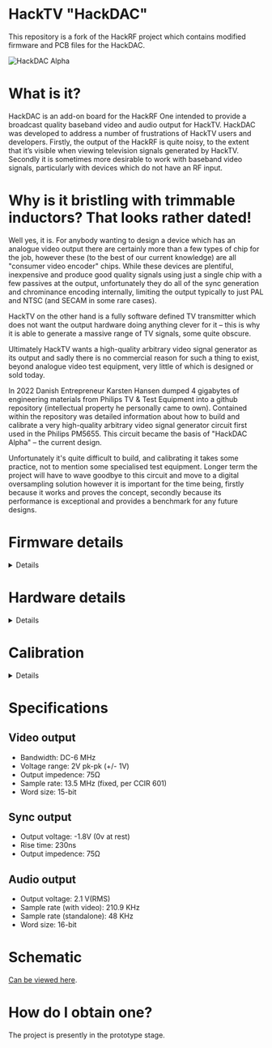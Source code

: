 # HackTV "HackDAC"

This repository is a fork of the HackRF project which contains modified firmware and PCB files for the HackDAC.

![HackDAC Alpha](https://raw.github.com/inaxeon/hacktv-hackrf/master/hardware/hackdac-alpha/images/top.jpg)

# What is it?

HackDAC is an add-on board for the HackRF One intended to provide a broadcast quality baseband video and audio output for HackTV. HackDAC was developed to address a number of frustrations of HackTV users and developers. Firstly, the output of the HackRF is quite noisy, to the extent that it’s visible when viewing television signals generated by HackTV. Secondly it is sometimes more desirable to work with baseband video signals, particularly with devices which do not have an RF input.

# Why is it bristling with trimmable inductors? That looks rather dated!

Well yes, it is. For anybody wanting to design a device which has an analogue video output there are certainly more than a few types of chip for the job, however these (to the best of our current knowledge) are all "consumer video encoder" chips. While these devices are plentiful, inexpensive and produce good quality signals using just a single chip with a few passives at the output, unfortunately they do all of the sync generation and chrominance encoding internally, limiting the output typically to just PAL and NTSC (and SECAM in some rare cases).

HackTV on the other hand is a fully software defined TV transmitter which does not want the output hardware doing anything clever for it – this is why it is able to generate a massive range of TV signals, some quite obscure.

Ultimately HackTV wants a high-quality arbitrary video signal generator as its output and sadly there is no commercial reason for such a thing to exist, beyond analogue video test equipment, very little of which is designed or sold today.

In 2022 Danish Entrepreneur Karsten Hansen dumped 4 gigabytes of engineering materials from Philips TV & Test Equipment into a github repository (intellectual property he personally came to own). Contained within the repository was detailed information about how to build and calibrate a very high-quality arbitrary video signal generator circuit first used in the Philips PM5655. This circuit became the basis of "HackDAC Alpha" – the current design.

Unfortunately it's quite difficult to build, and calibrating it takes some practice, not to mention some specialised test equipment. Longer term the project will have to wave goodbye to this circuit and move to a digital oversampling solution however it is important for the time being, firstly because it works and proves the concept, secondly because its performance is exceptional and provides a benchmark for any future designs.

# Firmware details

<details>
Contained within this repository is a modified version of the HackRF One's firmware which is required to support the HackDAC. It is the explicit intention that this firmware must retain all functionality of the HackRF One and full compatibility with libhackrf. As such any defects should be regarded as bugs and reported here.

Note that the HackDAC firmware increases the USB data buffer from 32KiB to the maximum 64KiB. This may effect latency when using the HackRF for low-bandwidth non-HackTV applications.
</details>

# Hardware details

<details>
## Design

The most prominent feature of the present design is the filter after the DAC. It is a full analogue reconstruction filter which corrects its own errors and allows the DAC to run at 1x sample rate. Such a filter is required when attaching to the HackRF as the maximum sample rate is about 20 MHz, not enough even for 2x oversampling.

During operation the HackRF's CPLD is re-programmed to emit data from the normally unused BANK2_AUX header, instead of the on-board analogue frontend. Realisation of video signals is performed by the 16-bit AD768 from Analogue Devices, the very same DAC originally used by Philips. It's an old chip with quite a price tag but remains in production and still has respectable performance even by todays' standards. Replacement of it with a newer, low-cost device was considered however it was found this would impose a number of compromises and require significant alterations to the design, none of which the project is particularly willing to accept at this time. Nonetheless in future it will have to be abandoned due to its high cost.

Video resolution is limited to 15-bit, as the 16th bit from the CPU is used for the Sync output.

Jitter was a particular difficulty during the development of HackDAC. The root cause of the problem is the HackRF's Si5351c/a PLL; a low-quality consumer chip with poor jitter characteristics, even when using the most optimum divisor ratios. To work around the problem, when running in baseband video mode the HackDAC firmware re-programs the Si5351 to act as a clock buffer, disabling its PLL entirely. HackDAC then clocks the Si5351 from its on-board 27 MHz TCXO, providing a stable, extremely low jitter to clock to the HackRF's CPLD and MCU. 

Audio is handled by a PCM5102 DAC run at a sample rate of 210.9 KHz, the 13.5 MHz video sample rate divided by 64. This ratio arises from interleaved transfers of 16KiB video data, followed by 512B of audio data to the HackRF, a scheme which was found to be efficient and reliable.

When a HackDAC is attached to the HackRF it should remain powered down, and not in any way impair non-HackTV related usage of it (even with standard firmware). Any issues in this scenario should be reported as bugs.

## Variable inductor construction

HackDAC uses proprietary Philips inductors in its output filter. Original parts are not purchasable from any source today however they can be recreated using inductor kits. To achieve correct characteristics the following instructions must be exactly followed.

All inductors are made from the WELCO SBK-71S kit *with* the optional SBK-CF1 ferrite cup. Bobbins must be wound with 0.1mm copper wire *using only the bottom half of the bobbon* It is important the top half is left free of windings. Once the bobbins are wound the windings must be varnished to ensure they do not move.

Single winding types:
* 4008 100 09500: 1pcs per board. 42.5 turns. Target inductance: 8.0-15.0uH
* 4008 100 09760: 2pcs per board. 9.5 turns. Target inductance: 0.5-1.0uH
* 4008 100 09750: 3pcs per board. 11.5 turns. Target inductance: 0.8-1.8uH

A single wire is wound counter-clockwise between pins 1 and 4. All turn counts are given including the extra half turn to reach the opposing pin. i.e. 9.5T = 9 full turns from pin 1, plus the extra half turn to reach pin 4.

Double winding types:
* 4008 100 09510: 1pcs per board. 10.5 turns. Target inductance: 0.7-1.2uH
* 4008 100 09770: 1pcs per board. 16.5 turns. Target inductance: 1.3-3.0uH

Two separate wires are wound counter-clockwise (both in the same direction) One starting at pin 1 ending at 4, and another starting at pin 2 ending at 5. Both must be of an identical number of turns. Verification of target inductance must be performed with both windings in parallel.
</details>

# Calibration

<details>
A number of steps are required to calibrate a HackDAC. Below is the method I personally use. I warn that it takes some time to master in practise.

### DC Offset / gain calibration:

![DC Test setup](https://raw.github.com/inaxeon/hacktv-hackrf/master/hardware/hackdac-alpha/images/dc_cal.png)

Each board has individually calibration DC gain and offset. It is performed using the "hackdac_cal" tool in this repository.

Upon running it with an assembled HackRF/HackDAC the user is given the option to set the output voltage to either -1V, 0V or +1V. Additional keystrokes allow the gain and offset to be adjusted in realtime so to achieve correct voltage as measured on a DMM attached to the HackDAC's video output terminated at 75Ω.

Once the procedure is completed the calibrations can be saved into nonvolatile memory contained within the calibration DAC on the HackDAC board.

### Low pass filter calibration

Test setup:
![VNA Test setup](https://raw.github.com/inaxeon/hacktv-hackrf/master/hardware/hackdac-alpha/images/vna_cal.png)

For this procedure the HackDAC must be connected to a baseband VNA using the A/R MAG input configuration. The procedure is possible with an RF VNA with a built-in S-Parameter test set however the test cable setup will differ and you most likely won't be able to accurately measure frequency response or group delay accurately below 1 MHz.

Firstly the low pass filter must be adjusted:

* L9: 16.8 MHz
* L8: 8.05 MHz
* L7: 10.0 MHz

Resonant frequencies can be observed in the stopband as per this plot:

![LP Filter plot](https://raw.github.com/inaxeon/hacktv-hackrf/master/hardware/hackdac-alpha/images/cal_lp_filter.png)

### Group delay equaliser calibration

In this procedure the VNA will need to be set the A/R DELAY measurement. L3, L4, L5 and L6 are adjusted to keep Tg deviation within 5ns as per this diagram:

![TG plot](https://raw.github.com/inaxeon/hacktv-hackrf/master/hardware/hackdac-alpha/images/cal_tg.png)

In practise this is rather difficult to do and somewhat overkill for any realistic application today. You may find you can get it within 20ns which is still more than good enough.

### SIN X/X correction calibration

![SIN XX Test setup](https://raw.github.com/inaxeon/hacktv-hackrf/master/hardware/hackdac-alpha/images/sinxx_cal.png)

To calibrate the SIN X/X corrector HackTV must be set to generate the SIN X/X test signal. L10 and C39 must be adjusted to achieve symmetry of the SIN X/X test signal as below:

![SIN XX plot](https://raw.github.com/inaxeon/hacktv-hackrf/master/hardware/hackdac-alpha/images/cal_sinxx.png)

Now start HackTV with the "Pulse & Bar" test signal. Check the 2T pulse is symmetrical as below. Ajust group delay & SIN X/X as necessary to resolve any issues.

![SIN XX plot](https://raw.github.com/inaxeon/hacktv-hackrf/master/hardware/hackdac-alpha/images/cal_2t.png)

### Final check with vectorscope

Lastly if you have an accurate/calibrated vectorscope to hand it is useful for validating the previous adjustments. Start HackTV with the 75% EBU colour bars test signal and verify the output on a vectorscope matches the below:

![Vectorscope view](https://raw.github.com/inaxeon/hacktv-hackrf/master/hardware/hackdac-alpha/images/cal_vector.png)

Colours should fall exactly in the 75% boxes in the graticule, traces between vectors should be perfectly straight. Examples of problems likely to be seen are differential phase errors and incorrect colour subcarrier amplitude. Fine tune the group delay equaliser and SIN X/X correction as necessary to resolve.
</details>

# Specifications

## Video output
* Bandwidth: DC-6 MHz
* Voltage range: 2V pk-pk (+/- 1V)
* Output impedence: 75Ω
* Sample rate: 13.5 MHz (fixed, per CCIR 601)
* Word size: 15-bit

## Sync output
* Output voltage: -1.8V (0v at rest)
* Rise time: 230ns
* Output impedence: 75Ω

## Audio output
* Output voltage: 2.1 V(RMS)
* Sample rate (with video): 210.9 KHz
* Sample rate (standalone): 48 KHz
* Word size: 16-bit

# Schematic

[Can be viewed here](https://github.com/inaxeon/hacktv-hackrf/blob/master/hardware/hackdac-alpha/hackdac-alpha-rev2.pdf).

# How do I obtain one?

The project is presently in the prototype stage.
